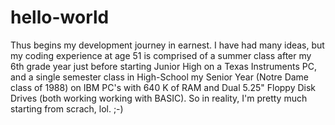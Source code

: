 # hello-world
Thus begins my development journey in earnest.
I have had many ideas, but my coding experience at age 51 is comprised of a summer class after my 6th grade year just before starting Junior High on a Texas Instruments PC, and a single semester class in High-School my Senior Year (Notre Dame class of 1988) on IBM PC's with 640 K of RAM and Dual 5.25" Floppy Disk Drives (both working working with BASIC). So in reality, I'm pretty much starting from scrach, lol. ;-)
